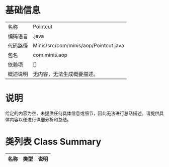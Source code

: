 # 基础信息

|      |      |
|------|------|
| 名称 | Pointcut |
| 编码语言 | .java |
| 代码路径 | Minis/src/com/minis/aop/Pointcut.java |
| 包名 | com.minis.aop |
| 依赖项 | [] |
| 概述说明 | 无内容，无法生成概要描述。 |

# 说明

给定的内容为空，未提供任何具体信息或细节，因此无法进行总结描述。请提供具体内容以便进行详细分析和总结。

# 类列表 Class Summary

| 名称   | 类型  | 说明 |
|-------|------|-------------|




